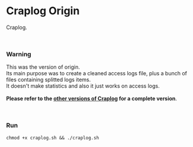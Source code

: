 # Craplog Origin

Craplog.

<br/>

### Warning

This was the version of origin.<br/>
Its main purpose was to create a cleaned access logs file, plus a bunch of files containing splitted logs items.<br/>
It doesn't make statistics and also it just works on access logs.<br/><br/>
**Please refer to the [other versions of Craplog](https://github.com/elB4RTO/CRAPLOG) for a complete version**.

<br/>

### Run

```
chmod +x craplog.sh && ./craplog.sh
```

<br/>
